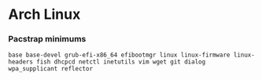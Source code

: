 # Arch Linux

### Pacstrap minimums
```
base base-devel grub-efi-x86_64 efibootmgr linux linux-firmware linux-headers fish dhcpcd netctl inetutils vim wget git dialog wpa_supplicant reflector
````
